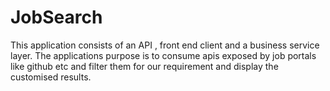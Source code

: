 # JobSearch
This application consists of an API , front end client and a business service layer.
The applications purpose is to consume apis exposed by job portals like github etc and filter them for our requirement and display the customised results.
